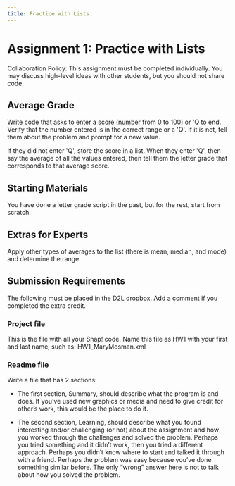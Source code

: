 ```yaml
---
title: Practice with Lists
---
```

# Assignment 1:  Practice with Lists
Collaboration Policy: This assignment must be completed individually.  You may discuss high-level ideas with other students, but you should not share code.

## Average Grade
Write code that asks to enter a score (number from 0 to 100) or 'Q to end. Verify that the number entered is in the correct range or a 'Q'. If it is not, tell them about the problem and prompt for a new value.

If they did not enter 'Q', store the score in a list.  When they enter 'Q', then say the average of all the values entered, then tell them the letter grade that corresponds to that average score.

## Starting Materials
You have done a letter grade script in the past, but for the rest, start from scratch.


## Extras for Experts
Apply other types of averages to the list (there is mean, median, and mode) and determine the range.  


## Submission Requirements
The following must be placed in the D2L dropbox.  Add a comment if you completed the extra credit.


### Project file
This is the file with all your Snap! code.  Name this file as HW1 with your first and last name, such as:  HW1_MaryMosman.xml  


### Readme file
Write a file that has 2 sections:

- The first section, Summary, should describe what the program is and does.  If you’ve used new graphics or media and need to give credit for other’s work, this would be the place to do it.

- The second section, Learning, should describe what you found interesting and/or challenging (or not) about the assignment and how you worked through the challenges and solved the problem.  Perhaps you tried something and it didn’t work, then you tried a different approach.  Perhaps you didn’t know where to start and talked it through with a friend.  Perhaps the problem was easy because you’ve done something similar before.  The only “wrong” answer here is not to talk about how you solved the problem.
